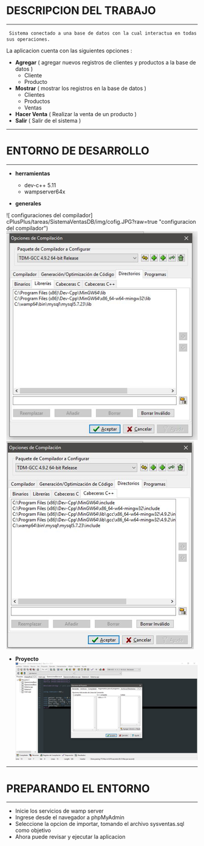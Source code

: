 # DESCRIPCION DEL TRABAJO
***
     Sistema conectado a una base de datos con la cual interactua en todas sus operaciones. 
La aplicacion cuenta con las siguientes opciones : 
* **Agregar** ( agregar nuevos registros de clientes y productos a la base de datos )
    * Cliente
    * Producto
* **Mostrar** ( mostrar los registros en la base de datos )
    * Clientes 
    * Productos
    * Ventas
* **Hacer Venta** ( Realizar la venta de un producto )
* **Salir** ( Salir de el sistema ) 
***
# ENTORNO DE DESARROLLO
***
* **herramientas**
    * dev-c++ 5.11
    * wampserver64x


* **generales**

![ configuraciones del compilador]
        cPlusPlus/tareas/SistemaVentasDB/img/cofig.JPG?raw=true "configuracion del compilador")
    ![ configuracion de librerias](img/config2.jpg?raw=true "configuracion de las librerias")
    ![ configuracion de cabeceras](img/config3.jpg?raw=true "configuracion de las cabeceras")

* **Proyecto**
![ configuracion de parametros del compilador](img/config4.jpg?raw=true "configurar parametros a la hora de compilar")

***
# PREPARANDO EL ENTORNO
***
* Inicie los servicios de wamp server
* Ingrese desde el navegador a phpMyAdmin
* Seleccione la opcion de importar, tomando el archivo sysventas.sql como objetivo
* Ahora puede revisar y ejecutar la aplicacion 